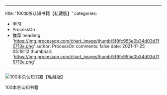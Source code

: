 
---
title: '100本杀认知书籍【私藏版】'
categories: 
 - 学习
 - ProcessOn
 - 推荐
headimg: 'https://img.processon.com/chart_image/thumb/5f9fc955e0b34d03d7f5713e.png'
author: ProcessOn
comments: false
date: 2021-11-25 05:19:12
thumbnail: 'https://img.processon.com/chart_image/thumb/5f9fc955e0b34d03d7f5713e.png'
---

<div>   
<img class="thumb" alt="100本杀认知书籍【私藏版】" src="https://img.processon.com/chart_image/thumb/5f9fc955e0b34d03d7f5713e.png" referrerpolicy="no-referrer">
<p>100本杀认知书籍</p>  
</div>
            